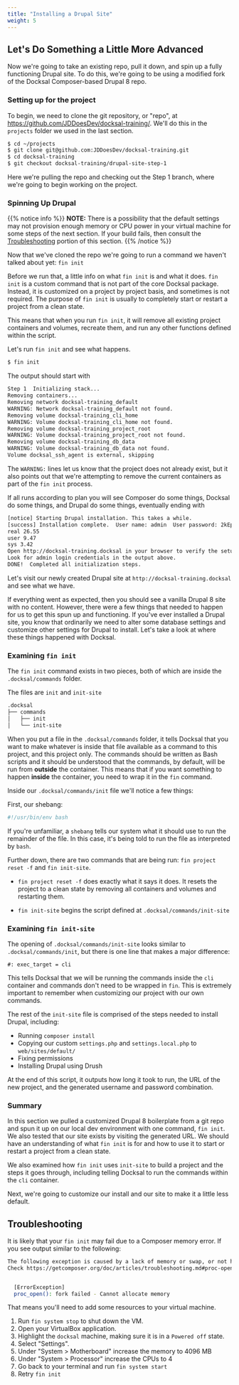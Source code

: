 ```yaml
---
title: "Installing a Drupal Site"
weight: 5
---
```


## Let's Do Something a Little More Advanced

Now we're going to take an existing repo, pull it down, and spin up a fully functioning Drupal site. To do this, we're going to be using a modified fork of the Docksal Composer-based Drupal 8 repo.

### Setting up for the project

To begin, we need to clone the git repository, or "repo", at https://github.com/JDDoesDev/docksal-training/. We'll do this in the `projects` folder we used in the last section.

``` bash
$ cd ~/projects
$ git clone git@github.com:JDDoesDev/docksal-training.git
$ cd docksal-training
$ git checkout docksal-training/drupal-site-step-1
```

Here we're pulling the repo and checking out the Step 1 branch, where we're going to begin working on the project.

### Spinning Up Drupal

{{% notice info %}}
**NOTE:** There is a possibility that the default settings may not provision enough memory or CPU power in your virtual machine for some steps of the next section. If your build fails, then consult the [Troubleshooting](#troubleshooting) portion of this section.
{{% /notice %}}

Now that we've cloned the repo we're going to run a command we haven't talked about yet: `fin init`

Before we run that, a little info on what `fin init` is and what it does. `fin init` is a custom command that is not part of the core Docksal package. Instead, it is customized on a project by project basis, and sometimes is not required. The purpose of `fin init` is usually to completely start or restart a project from a clean state.

This means that when you run `fin init`, it will remove all existing project containers and volumes, recreate them, and run any other functions defined within the script.

Let's run `fin init` and see what happens.

``` bash
$ fin init
```

The output should start with

``` bash
Step 1  Initializing stack...
Removing containers...
Removing network docksal-training_default
WARNING: Network docksal-training_default not found.
Removing volume docksal-training_cli_home
WARNING: Volume docksal-training_cli_home not found.
Removing volume docksal-training_project_root
WARNING: Volume docksal-training_project_root not found.
Removing volume docksal-training_db_data
WARNING: Volume docksal-training_db_data not found.
Volume docksal_ssh_agent is external, skipping
```

The `WARNING:` lines let us know that the project does not already exist, but it also points out that we're attempting to remove the current containers as part of the `fin init` process.

If all runs according to plan you will see Composer do some things, Docksal do some things, and Drupal do some things, eventually ending with

``` bash
[notice] Starting Drupal installation. This takes a while.
[success] Installation complete.  User name: admin  User password: 2kEpnqm4dh
real 26.55
user 9.47
sys 3.42
Open http://docksal-training.docksal in your browser to verify the setup.
Look for admin login credentials in the output above.
DONE!  Completed all initialization steps.
```

Let's visit our newly created Drupal site at `http://docksal-training.docksal` and see what we have.

If everything went as expected, then you should see a vanilla Drupal 8 site with no content. However, there were a few things that needed to happen for us to get this spun up and functioning. If you've ever installed a Drupal site, you know that ordinarily we need to alter some database settings and customize other settings for Drupal to install. Let's take a look at where these things happened with Docksal.

### Examining `fin init`

The `fin init` command exists in two pieces, both of which are inside the `.docksal/commands` folder.

The files are `init` and `init-site`

``` bash
.docksal
├── commands
│   ├── init
│   └── init-site
```

When you put a file in the `.docksal/commands` folder, it tells Docksal that you want to make whatever is inside that file available as a command to this project, and this project only. The commands should be written as Bash scripts and it should be understood that the commands, by default, will be run from **outside** the container. This means that if you want something to happen **inside** the container, you need to wrap it in the `fin` command.

Inside our `.docksal/commands/init` file we'll notice a few things:

First, our shebang:

``` bash
#!/usr/bin/env bash
```

If you're unfamiliar, a `shebang` tells our system what it should use to run the remainder of the file. In this case, it's being told to run the file as interpreted by `bash`.

Further down, there are two commands that are being run: `fin project reset -f` and `fin init-site`.

* `fin project reset -f` does exactly what it says it does. It resets the project to a clean state by removing all containers and volumes and restarting them.

* `fin init-site` begins the script defined at `.docksal/commands/init-site`

### Examining `fin init-site`

The opening of `.docksal/commands/init-site` looks similar to `.docksal/commands/init`, but there is one line that makes a major difference:

``` shell
#: exec_target = cli
```

This tells Docksal that we will be running the commands inside the `cli` container and commands don't need to be wrapped in `fin`. This is extremely important to remember when customizing our project with our own commands.

The rest of the `init-site` file is comprised of the steps needed to install Drupal, including:

* Running `composer install`
* Copying our custom `settings.php` and `settings.local.php` to `web/sites/default/`
* Fixing permissions
* Installing Drupal using Drush

At the end of this script, it outputs how long it took to run, the URL of the new project, and the generated username and password combination.

### Summary

In this section we pulled a customized Drupal 8 boilerplate from a git repo and spun it up on our local dev environment with one command, `fin init`. We also tested that our site exists by visiting the generated URL. We should have an understanding of what `fin init` is for and how to use it to start or restart a project from a clean state.

We also examined how `fin init` uses `init-site` to build a project and the steps it goes through, including telling Docksal to run the commands within the `cli` container.

Next, we're going to customize our install and our site to make it a little less default.

## Troubleshooting

It is likely that your `fin init` may fail due to a Composer memory error. If you see output similar to the following:
``` bash
The following exception is caused by a lack of memory or swap, or not having swap configured
Check https://getcomposer.org/doc/articles/troubleshooting.md#proc-open-fork-failed-errors for details


  [ErrorException]
  proc_open(): fork failed - Cannot allocate memory

```

That means you'll need to add some resources to your virtual machine.

1. Run `fin system stop` to shut down the VM.
2. Open your VirtualBox application.
3. Highlight the `docksal` machine, making sure it is in a `Powered off` state.
4. Select "Settings".
5. Under "System > Motherboard" increase the memory to 4096 MB
6. Under "System > Processor" increase the CPUs to 4
7. Go back to your terminal and run `fin system start`
8. Retry `fin init`
